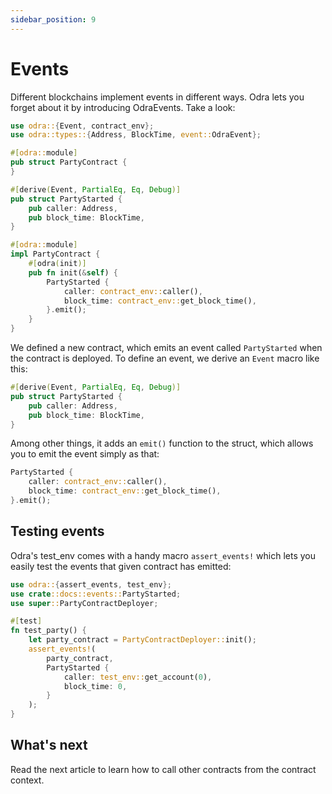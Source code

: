 ```yaml
---
sidebar_position: 9
---
```


# Events

Different blockchains implement events in different ways. Odra lets you forget about it by introducing
OdraEvents. Take a look:

```rust title="examples/src/docs/events.rs"
use odra::{Event, contract_env};
use odra::types::{Address, BlockTime, event::OdraEvent};

#[odra::module]
pub struct PartyContract {
}

#[derive(Event, PartialEq, Eq, Debug)]
pub struct PartyStarted {
    pub caller: Address,
    pub block_time: BlockTime,
}

#[odra::module]
impl PartyContract {
    #[odra(init)]
    pub fn init(&self) {
        PartyStarted {
            caller: contract_env::caller(),
            block_time: contract_env::get_block_time(),
        }.emit();
    }
}
```

We defined a new contract, which emits an event called `PartyStarted` when the contract is deployed.
To define an event, we derive an `Event` macro like this:

```rust title="examples/src/docs/events.rs"
#[derive(Event, PartialEq, Eq, Debug)]
pub struct PartyStarted {
    pub caller: Address,
    pub block_time: BlockTime,
}
```

Among other things, it adds an `emit()` function to the struct, which allows you to emit the event simply
as that:

```rust title="examples/src/docs/events.rs"
PartyStarted {
    caller: contract_env::caller(),
    block_time: contract_env::get_block_time(),
}.emit();
```

## Testing events

Odra's test_env comes with a handy macro `assert_events!` which lets you easily test the events that given
contract has emitted:

```rust title="examples/src/docs/events.rs"
use odra::{assert_events, test_env};
use crate::docs::events::PartyStarted;
use super::PartyContractDeployer;

#[test]
fn test_party() {
    let party_contract = PartyContractDeployer::init();
    assert_events!(
        party_contract,
        PartyStarted {
            caller: test_env::get_account(0),
            block_time: 0,
        }
    );
}
```

## What's next
Read the next article to learn how to call other contracts from the contract context.